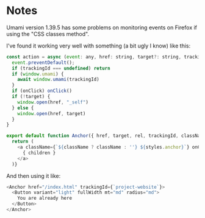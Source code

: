 # Notes

Umami version 1.39.5 has some problems on monitoring events on Firefox if using the "CSS classes method".

I've found it working very well with something (a bit ugly I know) like this:

```Javascript
const action = async (event: any, href: string, target?: string, trackingId?: string, onClick?: Function) => {
  event.preventDefault();
  if (trackingId === undefined) return
  if (window.umami) {
    await window.umami(trackingId)
  }
  if (onClick) onClick()
  if (!target) {
    window.open(href, "_self")
  } else {
    window.open(href, target)
  }
}

export default function Anchor({ href, target, rel, trackingId, className, onClick, children }: AnchorType) {
  return ( 
    <a className={`${className ? className : ''} ${styles.anchor}`} onClick={(event) => action(event, href, target, trackingId, onClick)}>
      { children }
    </a>
  )}
```

And then using it like:

```Javascript
<Anchor href="/index.html" trackingId={`project-website`}>
  <Button variant="light" fullWidth mt="md" radius="md">
    You are already here
  </Button>
</Anchor>
```
